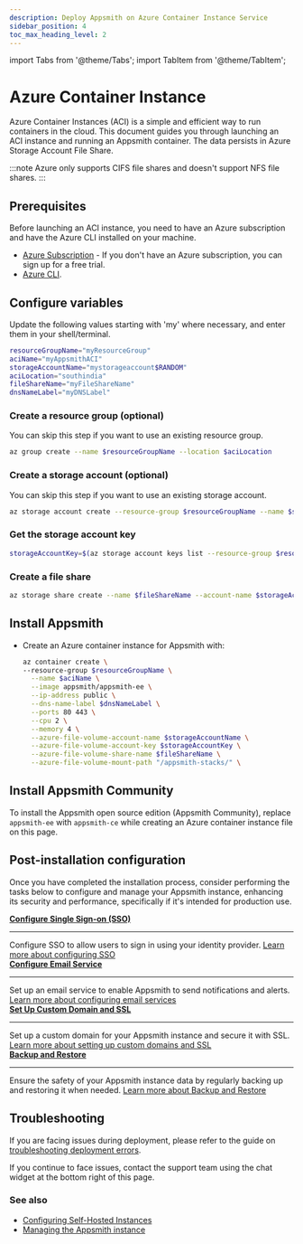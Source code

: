 ```yaml
---
description: Deploy Appsmith on Azure Container Instance Service
sidebar_position: 4
toc_max_heading_level: 2
---
```


import Tabs from '@theme/Tabs';
import TabItem from '@theme/TabItem';

# Azure Container Instance

Azure Container Instances (ACI) is a simple and efficient way to run containers in the cloud. This document guides you through launching an ACI instance and running an Appsmith container. The data persists in Azure Storage Account File Share.

:::note
Azure only supports CIFS file shares and doesn't support NFS file shares.
:::

## Prerequisites​

Before launching an ACI instance, you need to have an Azure subscription and have the Azure CLI installed on your machine.

- [Azure Subscription](https://azure.com/free) - If you don't have an Azure subscription, you can sign up for a free trial.
- [Azure CLI](https://learn.microsoft.com/en-us/cli/azure).

## Configure variables

Update the following values starting with 'my' where necessary, and enter them in your shell/terminal.

```bash
resourceGroupName="myResourceGroup"
aciName="myAppsmithACI"
storageAccountName="mystorageaccount$RANDOM"
aciLocation="southindia"
fileShareName="myFileShareName"
dnsNameLabel="myDNSLabel"
```

### Create a resource group (optional)

You can skip this step if you want to use an existing resource group.

```bash
az group create --name $resourceGroupName --location $aciLocation
```

### Create a storage account (optional)

You can skip this step if you want to use an existing storage account.

```bash
az storage account create --resource-group $resourceGroupName --name $storageAccountName --location $aciLocation --sku Standard_LRS
```

### Get the storage account key

```bash
storageAccountKey=$(az storage account keys list --resource-group $resourceGroupName --account-name $storageAccountName --query "[0].value"  --output tsv)
```

### Create a file share

```bash
az storage share create --name $fileShareName --account-name $storageAccountName --account-key $storageAccountKey
```

## Install Appsmith

- Create an Azure container instance for Appsmith with: 

  ```bash
  az container create \
  --resource-group $resourceGroupName \
  	--name $aciName \
  	--image appsmith/appsmith-ee \
  	--ip-address public \
  	--dns-name-label $dnsNameLabel \
  	--ports 80 443 \
  	--cpu 2 \
  	--memory 4 \
  	--azure-file-volume-account-name $storageAccountName \
  	--azure-file-volume-account-key $storageAccountKey \
  	--azure-file-volume-share-name $fileShareName \
  	--azure-file-volume-mount-path "/appsmith-stacks/" \
  ```

## Install Appsmith Community

To install the Appsmith open source edition (Appsmith Community), replace `appsmith-ee` with `appsmith-ce` while creating an Azure container instance file on this page.


## Post-installation configuration

Once you have completed the installation process, consider performing the tasks below to configure and manage your Appsmith instance, enhancing its security and performance, specifically if it's intended for production use.
<div className="containerGridSampleApp">
  <div className="containerColumnSampleApp columnGrid column-one">
    <div className="containerCol">
      <a href="/getting-started/setup/instance-configuration/authentication">
        <strong>Configure Single Sign-on (SSO)</strong>
      </a>
    </div>
    <hr/>
    <div className="containerDescription">
      Configure SSO to allow users to sign in using your identity provider. <a href="/getting-started/setup/instance-configuration/authentication">Learn more about configuring SSO</a>
    </div>
    
  </div>

  <div className="containerColumnSampleApp columnGrid column-two">
    <div className="containerCol">
      <a href="/getting-started/setup/instance-configuration/email">
        <strong>Configure Email Service</strong>
      </a>
    </div>
    <hr/>
    <div className="containerDescription">
      Set up an email service to enable Appsmith to send notifications and alerts. <a href="/getting-started/setup/instance-configuration/email">Learn more about configuring email services</a>
    </div>
    
  </div>
</div>

<div className="containerGridSampleApp">
  <div className="containerColumnSampleApp columnGrid column-one">
    <div className="containerCol">
      <a href="/getting-started/setup/instance-configuration/custom-domain">
        <strong>Set Up Custom Domain and SSL</strong>
      </a>
    </div>
    <hr/>
    <div className="containerDescription">
      Set up a custom domain for your Appsmith instance and secure it with SSL.  <a href="/getting-started/setup/instance-configuration/custom-domain">Learn more about setting up custom domains and SSL</a>
    </div>
    
  </div>

  <div className="containerColumnSampleApp columnGrid column-two">
     <div className="containerCol">
      <a href="/getting-started/setup/instance-management/appsmithctl">
        <strong>Backup and Restore</strong>
      </a>
    </div>
    <hr/>
    <div className="containerDescription">
      Ensure the safety of your Appsmith instance data by regularly backing up and restoring it when needed. 
      <a href="/getting-started/setup/instance-management/appsmithctl">Learn more about Backup and Restore</a>
    </div>
  </div>
</div>

## Troubleshooting

If you are facing issues during deployment, please refer to the guide on [troubleshooting deployment errors](/help-and-support/troubleshooting-guide/deployment-errors).

If you continue to face issues, contact the support team using the chat widget at the bottom right of this page.

### See also

- [Configuring Self-Hosted Instances](/getting-started/setup/instance-configuration)
- [Managing the Appsmith instance](/getting-started/setup/instance-management)
